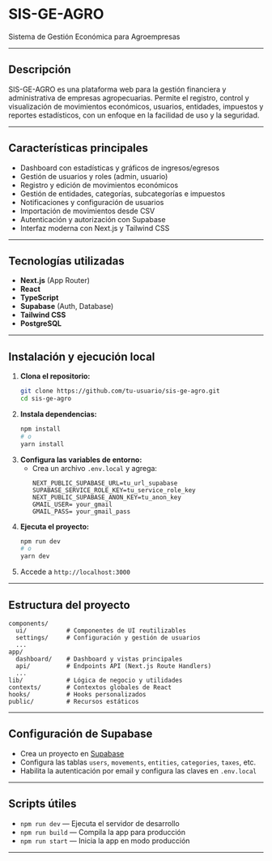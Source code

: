 # SIS-GE-AGRO

Sistema de Gestión Económica para Agroempresas

---

## Descripción

SIS-GE-AGRO es una plataforma web para la gestión financiera y administrativa de empresas agropecuarias. Permite el registro, control y visualización de movimientos económicos, usuarios, entidades, impuestos y reportes estadísticos, con un enfoque en la facilidad de uso y la seguridad.

---

## Características principales

- Dashboard con estadísticas y gráficos de ingresos/egresos
- Gestión de usuarios y roles (admin, usuario)
- Registro y edición de movimientos económicos
- Gestión de entidades, categorías, subcategorías e impuestos
- Notificaciones y configuración de usuarios
- Importación de movimientos desde CSV
- Autenticación y autorización con Supabase
- Interfaz moderna con Next.js y Tailwind CSS

---

## Tecnologías utilizadas

- **Next.js** (App Router)
- **React**
- **TypeScript**
- **Supabase** (Auth, Database)
- **Tailwind CSS**
- **PostgreSQL**

---

## Instalación y ejecución local

1. **Clona el repositorio:**
   ```bash
   git clone https://github.com/tu-usuario/sis-ge-agro.git
   cd sis-ge-agro
   ```
2. **Instala dependencias:**
   ```bash
   npm install
   # o
   yarn install
   ```
3. **Configura las variables de entorno:**
   - Crea un archivo `.env.local` y agrega:
     ```env
     NEXT_PUBLIC_SUPABASE_URL=tu_url_supabase
     SUPABASE_SERVICE_ROLE_KEY=tu_service_role_key
     NEXT_PUBLIC_SUPABASE_ANON_KEY=tu_anon_key
     GMAIL_USER= your_gmail
     GMAIL_PASS= your_gmail_pass

     ```
4. **Ejecuta el proyecto:**
   ```bash
   npm run dev
   # o
   yarn dev
   ```
5. Accede a `http://localhost:3000`

---

## Estructura del proyecto

```
components/
  ui/           # Componentes de UI reutilizables
  settings/     # Configuración y gestión de usuarios
  ...
app/
  dashboard/    # Dashboard y vistas principales
  api/          # Endpoints API (Next.js Route Handlers)
  ...
lib/            # Lógica de negocio y utilidades
contexts/       # Contextos globales de React
hooks/          # Hooks personalizados
public/         # Recursos estáticos
```

---

## Configuración de Supabase

- Crea un proyecto en [Supabase](https://supabase.com/)
- Configura las tablas `users`, `movements`, `entities`, `categories`, `taxes`, etc.
- Habilita la autenticación por email y configura las claves en `.env.local`

---

## Scripts útiles

- `npm run dev` — Ejecuta el servidor de desarrollo
- `npm run build` — Compila la app para producción
- `npm run start` — Inicia la app en modo producción

---



